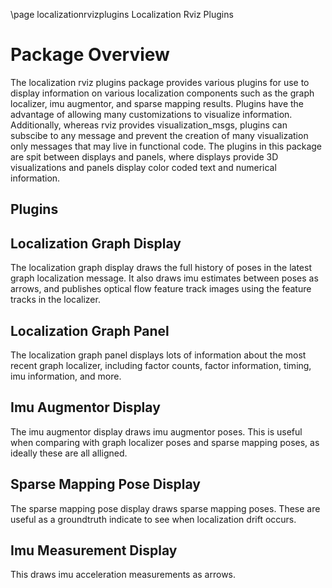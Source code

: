 \page localizationrvizplugins Localization Rviz Plugins

# Package Overview
The localization rviz plugins package provides various plugins for use to display information on various localization components such as the graph localizer, imu augmentor, and sparse mapping results.  Plugins have the advantage of allowing many customizations to visualize information.  Additionally, whereas rviz provides visualization\_msgs, plugins can subscibe to any message and prevent the creation of many visualization only messages that may live in functional code. 
The plugins in this package are spit between displays and panels, where displays provide 3D visualizations and panels display color coded text and numerical information.

## Plugins
## Localization Graph Display 
The localization graph display draws the full history of poses in the latest graph localization message.  It also draws imu estimates between poses as arrows, and publishes optical flow feature track images using the feature tracks in the localizer.

## Localization Graph Panel 
The localization graph panel displays lots of information about the most recent graph localizer, including factor counts, factor information, timing, imu information, and more.

## Imu Augmentor Display
The imu augmentor display draws imu augmentor poses.  This is useful when comparing with graph localizer poses and sparse mapping poses, as ideally these are all alligned.

## Sparse Mapping Pose Display
The sparse mapping pose display draws sparse mapping poses. These are useful as a groundtruth indicate to see when localization drift occurs.

## Imu Measurement Display
This draws imu acceleration measurements as arrows.

